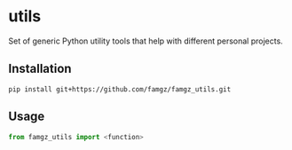 # utils
Set of generic Python utility tools that help with different personal projects.

Installation
-----
```
pip install git+https://github.com/famgz/famgz_utils.git
```

Usage
-----
```python
from famgz_utils import <function>
```
